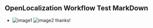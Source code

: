 ## OpenLocalization Workflow Test MarkDown
* ![image1](.\9ca6eb34-4cd0-4272-8519-a4b0f9f65ff1.PNG)   ![image2](.\d9697063-ead5-4841-aa51-75c5c8d9dbac.png) 
thanks!